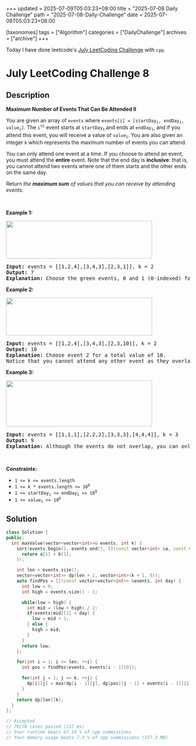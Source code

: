 +++
updated = 2025-07-09T05:03:23+08:00
title = "2025-07-08 Daily Challenge"
path = "2025-07-08-Daily-Challenge"
date = 2025-07-09T05:03:23+08:00

[taxonomies]
tags = ["Algorithm"]
categories = ["DailyChallenge"]
archives = ["archive"]
+++

Today I have done leetcode's [July LeetCoding Challenge](https://leetcode.com/problems/maximum-number-of-events-that-can-be-attended-ii/) with `cpp`.

<!-- more -->

# July LeetCoding Challenge 8

## Description

**Maximum Number of Events That Can Be Attended II**

<p>You are given an array of <code>events</code> where <code>events[i] = [startDay<sub>i</sub>, endDay<sub>i</sub>, value<sub>i</sub>]</code>. The <code>i<sup>th</sup></code> event starts at <code>startDay<sub>i</sub></code><sub> </sub>and ends at <code>endDay<sub>i</sub></code>, and if you attend this event, you will receive a value of <code>value<sub>i</sub></code>. You are also given an integer <code>k</code> which represents the maximum number of events you can attend.</p>

<p>You can only attend one event at a time. If you choose to attend an event, you must attend the <strong>entire</strong> event. Note that the end day is <strong>inclusive</strong>: that is, you cannot attend two events where one of them starts and the other ends on the same day.</p>

<p>Return <em>the <strong>maximum sum</strong> of values that you can receive by attending events.</em></p>

<p>&nbsp;</p>
<p><strong class="example">Example 1:</strong></p>

<p><img alt="" src="https://assets.leetcode.com/uploads/2021/01/10/screenshot-2021-01-11-at-60048-pm.png" style="width: 400px; height: 103px;" /></p>

<pre>
<strong>Input:</strong> events = [[1,2,4],[3,4,3],[2,3,1]], k = 2
<strong>Output:</strong> 7
<strong>Explanation: </strong>Choose the green events, 0 and 1 (0-indexed) for a total value of 4 + 3 = 7.</pre>

<p><strong class="example">Example 2:</strong></p>

<p><img alt="" src="https://assets.leetcode.com/uploads/2021/01/10/screenshot-2021-01-11-at-60150-pm.png" style="width: 400px; height: 103px;" /></p>

<pre>
<strong>Input:</strong> events = [[1,2,4],[3,4,3],[2,3,10]], k = 2
<strong>Output:</strong> 10
<strong>Explanation:</strong> Choose event 2 for a total value of 10.
Notice that you cannot attend any other event as they overlap, and that you do <strong>not</strong> have to attend k events.</pre>

<p><strong class="example">Example 3:</strong></p>

<p><strong><img alt="" src="https://assets.leetcode.com/uploads/2021/01/10/screenshot-2021-01-11-at-60703-pm.png" style="width: 400px; height: 126px;" /></strong></p>

<pre>
<strong>Input:</strong> events = [[1,1,1],[2,2,2],[3,3,3],[4,4,4]], k = 3
<strong>Output:</strong> 9
<strong>Explanation:</strong> Although the events do not overlap, you can only attend 3 events. Pick the highest valued three.</pre>

<p>&nbsp;</p>
<p><strong>Constraints:</strong></p>

<ul>
	<li><code>1 &lt;= k &lt;= events.length</code></li>
	<li><code>1 &lt;= k * events.length &lt;= 10<sup>6</sup></code></li>
	<li><code>1 &lt;= startDay<sub>i</sub> &lt;= endDay<sub>i</sub> &lt;= 10<sup>9</sup></code></li>
	<li><code>1 &lt;= value<sub>i</sub> &lt;= 10<sup>6</sup></code></li>
</ul>


## Solution

``` cpp
class Solution {
public:
  int maxValue(vector<vector<int>>& events, int k) {
    sort(events.begin(), events.end(), [](const vector<int> &a, const vector<int> &b) {
      return a[1] < b[1];
    });

    int len = events.size();
    vector<vector<int>> dp(len + 1, vector<int>(k + 1, 0));
    auto findPos = [](const vector<vector<int>> &events, int day) {
      int low = 0;
      int high = events.size() - 1;

      while(low < high) {
        int mid = (low + high) / 2;
        if(events[mid][1] < day) {
          low = mid + 1;
        } else {
          high = mid;
        }
      }
      return low;
    };

    for(int i = 1; i <= len; ++i) {
      int pos = findPos(events, events[i - 1][0]);

      for(int j = 1; j <= k; ++j) {
        dp[i][j] = max(dp[i - 1][j], dp[pos][j - 1] + events[i - 1][2]);
      }
    }
    return dp[len][k];
  }
};

// Accepted
// 70/70 cases passed (137 ms)
// Your runtime beats 67.14 % of cpp submissions
// Your memory usage beats 7.3 % of cpp submissions (157.3 MB)
```
